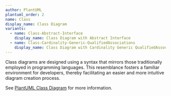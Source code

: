 ```yaml
---
author: PlantUML
plantuml_order: 2
name: Class
display_name: Class Diagram
variants:
  - name: Class-Abstract-Interface
    display_name: Class Diagram with Abstract Interface
  - name: Class-Cardinality-Generic-QualifiedAssociations
    display_name: Class Diagram with Cardinality Generic QualifiedAssociations
---
```


Class diagrams are designed using a syntax that mirrors those traditionally employed in programming languages.
This resemblance fosters a familiar environment for developers,
thereby facilitating an easier and more intuitive diagram creation process.

See [PlantUML Class Diagram](https://plantuml.com/en/class-diagram) for more information.
